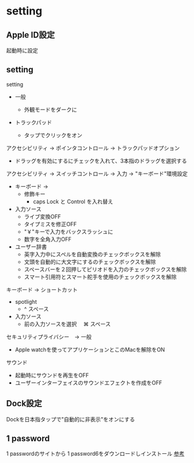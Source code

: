 # setting

## Apple ID設定

起動時に設定

## setting

setting 

* 一般
  * 外観モードをダークに

* トラックパッド
  * タップでクリックをオン

アクセシビリティ -> ポインタコントロール -> トラックパッドオプション

* ドラッグを有効にするにチェックを入れて、3本指のドラッグを選択する

アクセシビリティ -> スイッチコントロール -> 入力 -> "キーボード"環境設定

* キーボード ->
  * 修飾キー
    * caps Lock と Control を入れ替え
* 入力ソース
  * ライブ変換OFF
  * タイプミスを修正OFF
  * "￥"キーで入力をバックスラッシュに
  * 数字を全角入力OFF
* ユーザー辞書
  * 英字入力中にスペルを自動変換のチェックボックスを解除
  * 文頭を自動的に大文字にするのチェックボックスを解除
  * スペースバーを２回押してピリオドを入力のチェックボックスを解除
  * スマート引用符とスマート舵手を使用のチェックボックスを解除

キーボード -> ショートカット

* spotlight
  * ^ スペース
* 入力ソース
  * 前の入力ソースを選択　 ⌘ スペース

セキュリティプライバシー　→ 一般

* Apple watchを使ってアプリケーションとこのMacを解除をON

サウンド

* 起動時にサウンドを再生をOFF
* ユーザーインターフェイスのサウンドエフェクトを作成をOFF

## Dock設定

Dockを日本指タップで"自動的に非表示"をオンにする

## 1 password

1 passwordのサイトから 1 password6をダウンロードしインストール
[参考](https://masamichi.me/development/2019/08/11/1password-downgrade.html)


